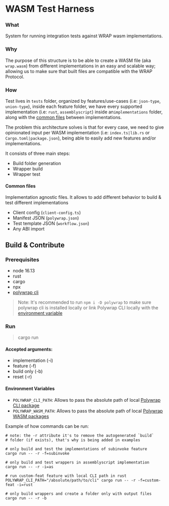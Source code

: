 # WASM Test Harness
### What
System for running integration tests against WRAP wasm implementations.

### Why
The purpose of this structure is to be able to create a WASM file (aka `wrap.wasm`) from different
implementations in an easy and scalable way; allowing us to make sure that built files are compatible 
with the WRAP Protocol.

### How
Test lives in `tests` folder, organized by features/use-cases (i.e: `json-type`, `union-type`),
inside each feature folder, we have every supported implementation (i.e: `rust`, `assemblyscript`) inside an`implementations`
folder, along with the [common files](#common-files) between implementations.

The problem this architecture solves is that for every case, we need to give opinionated
input per WASM implementation (i.e: `index.ts|lib.rs` or `Cargo.toml|package.json`), being able
to easily add new features and/or implementations.

It consists of three main steps:
- Build folder generation
- Wrapper build
- Wrapper test

#### Common files
Implementation agnostic files. It allows to add different behavior to build & test different implementations 
- Client config (`client-config.ts`)
- Manifest JSON (`polywrap.json`)
- Test template JSON (`workflow.json`)
- Any ABI import


## Build & Contribute

### Prerequisites
- node 16.13
- rust
- cargo
- npx
- [polywrap cli](https://github.com/polywrap/toolchain/tree/origin/packages/cli) 

> Note: It's recommended to run `npm i -D polywrap` to make sure polywrap cli is installed locally
> or link Polywrap CLI locally with the [environment variable](#environment-variables)
### Run

> cargo run

#### Accepted arguments:

- implementation (-i)
- feature (-f)
- build only (-b)
- reset (-r)

#### Environment Variables

- `POLYWRAP_CLI_PATH`: Allows to pass the absolute path of local [Polywrap CLI package](https://github.com/polywrap/toolchain/tree/origin-dev/packages/cli)
- `POLYWRAP_WASM_PATH`: Allows to pass the absolute path of local [Polywrap WASM packages](https://github.com/polywrap/toolchain/tree/origin-dev/packages/wasm)

Example of how commands can be run:

```shell
# note: the -r attribute it's to remove the autogenerated `build`
# folder (if exists), that's why is being added in examples

# only build and test the implementations of subinvoke feature
cargo run -- -r -f=subinvoke

# only build and test wrappers in assemblyscript implementation
cargo run -- -r -i=as

# run custom-feat feature with local CLI path in rust
POLYWRAP_CLI_PATH="/absolute/path/to/cli" cargo run -- -r -f=custom-feat -i=rust

# only build wrappers and create a folder only with output files
cargo run -- -r -b
```

